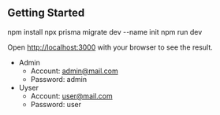 ## Getting Started

npm install
npx prisma migrate dev --name init
npm run dev


Open [http://localhost:3000](http://localhost:3000) with your browser to see the result.

- Admin
  - Account: admin@mail.com
  - Password: admin
- Uyser 
  - Account: user@mail.com
  - Password: user
